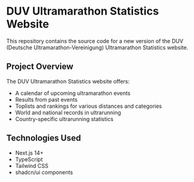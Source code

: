 # DUV Ultramarathon Statistics Website

This repository contains the source code for a new version of the DUV (Deutsche Ultramarathon-Vereinigung) Ultramarathon Statistics website.

## Project Overview

The DUV Ultramarathon Statistics website offers:

- A calendar of upcoming ultramarathon events
- Results from past events
- Toplists and rankings for various distances and categories
- World and national records in ultrarunning
- Country-specific ultrarunning statistics

## Technologies Used

- Next.js 14+
- TypeScript
- Tailwind CSS
- shadcn/ui components
